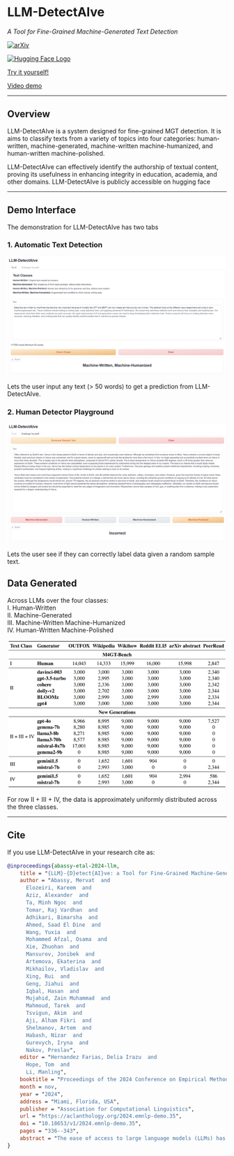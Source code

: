 # LLM-DetectAIve

*A Tool for Fine-Grained Machine-Generated Text Detection*

<a href="https://arxiv.org/abs/2408.04284"><img src="https://img.shields.io/badge/arXiv-2405.05583-B31B1B" alt="arXiv"></a>

<a href="https://huggingface.co/spaces/raj-tomar001/LLM-DetectAIve">
  <img src="https://huggingface.co/front/assets/huggingface_logo-noborder.svg" 
       alt="Hugging Face Logo" style="width: 50px; object-fit: contain;">
</a>

[Try it yourself!](https://huggingface.co/spaces/raj-tomar001/LLM-DetectAIve)

[Video demo](https://www.youtube.com/watch?v=E8eT_bE7k8c&feature=youtu.be)


---

## Overview  

LLM-DetectAIve is a system designed for fine-grained MGT detection. It is aims to classify texts from a variety of topics into four categories: human-written, machine-generated, machine-written machine-humanized, and human-written machine-polished.

LLM-DetectAIve can effectively identify the authorship of textual content, proving its usefulness in enhancing integrity in education, academia, and other domains. LLM-DetectAIve is publicly accessible on hugging face

---

## Demo Interface

The demonstration for LLM-DetectAIve has two tabs

### 1. Automatic Text Detection
![Demo Interface 2](assets/Interface1.png)

    
Lets the user input any text (> 50 words) to get a prediction from LLM-DetectAIve.


### 2. Human Detector Playground

![Demo Interface 2](assets/Interface2.png)

Lets the user see if they can correctly label data given a random sample text.

## Data Generated

Across LLMs over the four classes:  
I. Human-Written  
II. Machine-Generated  
III. Machine-Written Machine-Humanized  
IV. Human-Written Machine-Polished  
 

![Data Generated Table](assets/data_generated_table.png)

<!-- <img src="assets\data_generated_table.png" width="100%"> -->
For row II + III + IV, the data is approximately uniformly distributed across the three classes.


---


## Cite
If you use LLM-DetectAIve in your research cite as:
```bibtex
@inproceedings{abassy-etal-2024-llm,
    title = "{LLM}-{D}etect{AI}ve: a Tool for Fine-Grained Machine-Generated Text Detection",
    author = "Abassy, Mervat  and
      Elozeiri, Kareem  and
      Aziz, Alexander  and
      Ta, Minh Ngoc  and
      Tomar, Raj Vardhan  and
      Adhikari, Bimarsha  and
      Ahmed, Saad El Dine  and
      Wang, Yuxia  and
      Mohammed Afzal, Osama  and
      Xie, Zhuohan  and
      Mansurov, Jonibek  and
      Artemova, Ekaterina  and
      Mikhailov, Vladislav  and
      Xing, Rui  and
      Geng, Jiahui  and
      Iqbal, Hasan  and
      Mujahid, Zain Muhammad  and
      Mahmoud, Tarek  and
      Tsvigun, Akim  and
      Aji, Alham Fikri  and
      Shelmanov, Artem  and
      Habash, Nizar  and
      Gurevych, Iryna  and
      Nakov, Preslav",
    editor = "Hernandez Farias, Delia Irazu  and
      Hope, Tom  and
      Li, Manling",
    booktitle = "Proceedings of the 2024 Conference on Empirical Methods in Natural Language Processing: System Demonstrations",
    month = nov,
    year = "2024",
    address = "Miami, Florida, USA",
    publisher = "Association for Computational Linguistics",
    url = "https://aclanthology.org/2024.emnlp-demo.35",
    doi = "10.18653/v1/2024.emnlp-demo.35",
    pages = "336--343",
    abstract = "The ease of access to large language models (LLMs) has enabled a widespread of machine-generated texts, and now it is often hard to tell whether a piece of text was human-written or machine-generated. This raises concerns about potential misuse, particularly within educational and academic domains. Thus, it is important to develop practical systems that can automate the process. Here, we present one such system, LLM-DetectAIve, designed for fine-grained detection. Unlike most previous work on machine-generated text detection, which focused on binary classification, LLM-DetectAIve supports four categories: (i) human-written, (ii) machine-generated, (iii) machine-written, then machine-humanized, and (iv) human-written, then machine-polished. Category (iii) aims to detect attempts to obfuscate the fact that a text was machine-generated, while category (iv) looks for cases where the LLM was used to polish a human-written text, which is typically acceptable in academic writing, but not in education. Our experiments show that LLM-DetectAIve can effectively identify the above four categories, which makes it a potentially useful tool in education, academia, and other domains.LLM-DetectAIve is publicly accessible at https://github.com/mbzuai-nlp/LLM-DetectAIve. The video describing our system is available at https://youtu.be/E8eT{\_}bE7k8c.",
}
```
